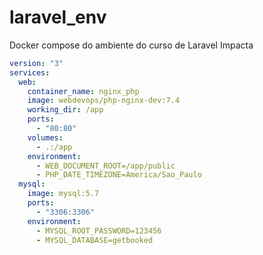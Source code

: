 # laravel_env
Docker compose do ambiente do curso de Laravel Impacta

```yml
version: "3"
services:
  web:
    container_name: nginx_php
    image: webdevops/php-nginx-dev:7.4
    working_dir: /app
    ports:
      - "80:80"
    volumes:
      - .:/app
    environment:
      - WEB_DOCUMENT_ROOT=/app/public
      - PHP_DATE_TIMEZONE=America/Sao_Paulo
  mysql:
    image: mysql:5.7
    ports: 
      - "3306:3306"
    environment:
      - MYSQL_ROOT_PASSWORD=123456
      - MYSQL_DATABASE=getbooked
```
